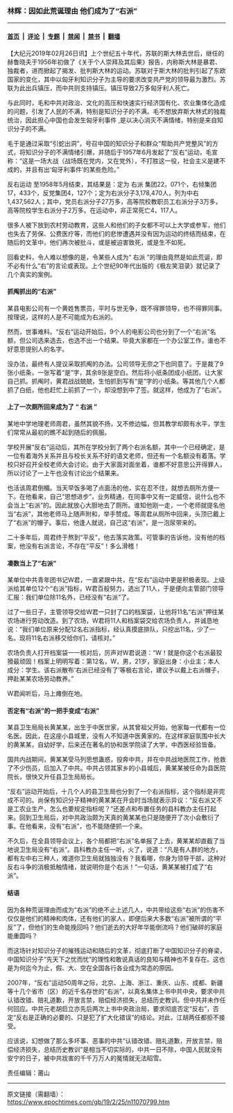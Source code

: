 ### 林辉：因如此荒诞理由 他们成为了“右派”

---

#### [首页](../../../..?n11070799) &nbsp;|&nbsp; [评论](../../../../../epoch-comment?n11070799) &nbsp;|&nbsp; [专题](../../../../../epoch-special?n11070799) &nbsp;|&nbsp; [禁闻](../../../../../epoch-news?n11070799) &nbsp;|&nbsp; [禁书](../../../../../books?n11070799) &nbsp;|&nbsp; [翻墙](https://github.com/gfw-breaker/nogfw/blob/master/README.md?n11070799)


<div class="post_content" id="artbody" itemprop="articleBody">
 <!-- article content begin -->
 <p>
  【大纪元2019年02月26日讯】上个世纪五十年代，苏联的斯大林去世后，继任的赫鲁晓夫于1956年初做了《关于个人崇拜及其后果》报告，内称斯大林是暴君、独裁者，进而掀起了揭发、批判斯大林的运动。苏联对于斯大林的批判引起了东欧国家的变化，其中以匈牙利知识分子为主导的要求改变共产党的领导最为激烈。苏联为此出兵镇压，而中共则支持镇压。镇压导致2万多匈牙利人死亡。
 </p>
 <p>
  与此同时，毛和中共对政治、文化的高压和快速实行经济国有化、农业集体化造成的问题，引发了人民的不满，特别是知识分子的不满。毛不想放弃斯大林式的独裁统治，因此担心中国也会发生匈牙利事件 ,是以决心消灭不满情绪，特别是来自知识分子的不满。
 </p>
 <p>
  毛于是通过采取“引蛇出洞”，号召中国的知识分子和群众“帮助共产党整风”的方式，将知识分子的不满情绪引爆，并随后于1957年6月发起了“反右”运动，毛宣称：“这是一场大战（战场既在党内，又在党外），不打胜这一役，社会主义是建不成的，并且有出‘匈牙利事件’的某些危险。”
 </p>
 <p>
  <ok href="https://www.epochtimes.com/gb/tag/%E5%8F%8D%E5%8F%B3%E8%BF%90%E5%8A%A8.html">
   反右运动
  </ok>
  至1958年5月结束，其结果是：定为
  <ok href="https://www.epochtimes.com/gb/tag/%E5%8F%B3%E6%B4%BE.html">
   右派
  </ok>
  集团22，071个，右倾集团17，433个，反党集团4，127个；定为右派分子3,178,470人，列为中右1,437,562人；其中，党员右派分子27万多，高等院校教职员工右派分子3万多，高等院校学生右派分子2万多。在运动中，非正常死亡4，117人。
 </p>
 <p>
  很多人被下放到农村劳动教育，这些人和他们的子女都不可以上大学或参军，他们也失去了劳保、公费医疗等，而他们的悲惨遭遇并没有因为运动的终结而结束，在随后的文革中，他们再次被批斗，或是被迫害致死，或是生不如死。
 </p>
 <p>
  回看史料，令人难以想像的是，令某些人成为“
  <ok href="https://www.epochtimes.com/gb/tag/%E5%8F%B3%E6%B4%BE.html">
   右派
  </ok>
  ”的理由竟然是如此荒诞，即不必有什么“右”的言论或表现。上个世纪90年代出版的《极左笑泪录》就记录了几个真实的案例。
 </p>
 <h4>
  <strong>
   抓阄抓出的“右派”
  </strong>
 </h4>
 <p>
  某县电影公司有一个黄姓售票员，平时与世无争，既不得罪领导，也不得罪同事。按理说，这样的人是不可能成为右派的。
 </p>
 <p>
  然而，世事难料。“反右”运动开始后，9个人的电影公司也分到了一个“右派”名额，但公司选来选去，也选不出一个结果。毕竟大家都在一个办公室工作，谁也不好意思提别人的名字。
 </p>
 <p>
  没办法，最终有人提议采取抓阄的办法。公司领导无奈之下也同意了。于是裁了9张小纸条，一张写着“是”字，其余8张是空白。然后将小纸条团成小纸团，让大家自己抓。抓阄时，黄君战战兢兢，生怕抓到写有“是”字的小纸条。等其他几个人都抓了白纸，他也赶忙上前抓了一个，却没想到中了签。就这样，他成为了“右派”。
 </p>
 <h4>
  <strong>
   上了一次厕所回来成为了
  </strong>
  <strong>
   “
  </strong>
  <strong>
   右派
  </strong>
  <strong>
   ”
  </strong>
 </h4>
 <p>
  某地中学地理老师周君，虽然其貌不扬，又不修边幅，但其教学却颇有水平，学生们常常从最初的瞧不起到随后的佩服。
 </p>
 <p>
  学校开展“反右”运动后，其所在学校分到了两个右派名额，其中一个已经确定，是一位有着海外关系并且与校长关系不好的语文老师，但还有一个名额没有着落。学校只好召开全校老师大会讨论。由于大家面对面坐着，谁都不好意思公开得罪人，所以讨论了一上午也没有讨论出个结果来。
 </p>
 <p>
  也活该周君倒楣。当天早饭多喝了点面汤的他，实在忍不住，就想去厕所方便一下。在他看来，自己“思想进步”，业务精通，在同事中又有一定威信，说什么也不会当上“右派”的。因此就放心大胆地去了厕所。谁知他刚一走，一个老师就提名他当“右派”，其他老师马上随声附和，举手赞成。等周君从厕所中回来，头顶已戴上了“右派”的帽子。事后，他逢人就说，自己这“右派”，是一泡尿带来的。
 </p>
 <p>
  二十多年后，周君终于熬到“平反”，他去落实政策。可管事的告诉他，没有他的档案，他没有右派言论，不存在“平反”！多么滑稽！
 </p>
 <h4>
  <strong>
   凑数当上了“右派”
  </strong>
 </h4>
 <p>
  某单位中共青年团书记W君，一直紧跟中共，在“反右”运动中更是积极表现。上级派给其单位12个“右派”指标，W君百般努力，选出了11人，于是便向主管部门领导汇报：我们单位除11名外，已经没有“右派”了。
 </p>
 <p>
  过了一些日子，主管领导交给W君一只封了口的档案袋，让他将11名“右派”押往某农场进行劳动改造。到了农场，W君将11人和档案袋交给农场负责人，并诚恳地说：“我们单位原来分配12名右派指标，经认真摸底排队，只挖出11名，少了一名。现将11名右派移交给你们，请核对。”
 </p>
 <p>
  农场负责人打开档案袋一一核对后，厉声对W君说道：“W！就是你这个右派最狡猾最顽固！档案上明明写着：第12名，W，男，21岁，家庭出身：小业主；本人成分：学生。该右派散布‘右派已经没有了’等极右言论，建议予以戴上右派帽子，押赴某某农场劳动教养。”
 </p>
 <p>
  W君闻听后，马上瘫倒在地。
 </p>
 <h4>
  <strong>
   否定有“右派”的一把手变成“右派”
  </strong>
 </h4>
 <p>
  某县卫生局局长黄某某，出生于中医世家，从其曾祖父开始，他家每一代都有一位名医。因此，在这座小县城里，没有人不知道中医黄家的。在这样家庭氛围中长大的黄某某，自幼好学，后来还在著名的协和医学院读了大学，中西医经验皆备。
 </p>
 <p>
  国共内战期间，黄某某受马列思想蛊惑，投奔中共，并在中共战地医院工作，抢救了不少伤员，后加入了中共。中共占领其家乡的小县城后，黄某某被任命为县医院院长，很快又升任县卫生局局长。
 </p>
 <p>
  “反右”运动开始后，十几个人的县卫生局也分到了一个右派指标，这个指标是非完成不可的。尚保有知识分子精神的黄某某在开会时当场就表示异议：“反右派又不是工农业生产，怎么也要规定指标呢？”还差点和布置任务的县科教办主任打起来。回到卫生局后，对中共政治颇为天真的黄某某也只是随便开了次小会敷衍了事。在他看来，没有“右派”，也不能随便抓一个来。
 </p>
 <p>
  不久后，在全县领导会议上，各个局都把“右派”名单报了上去，黄某某却直截了当地说卫生局没有“右派”。县科教办主任一听，火了，说道：“凡是有人群的地方，都有左中右三种人，难道你卫生局就独独没有？我看哪，你身为领导干部，这种对反右斗争的消极抵触情绪，就说明你是个右派！”一句话，黄某某被打成了“右派”。
 </p>
 <h4>
  <strong>
   结语
  </strong>
 </h4>
 <p>
  因为各种荒诞理由而成为“右派”的绝不止上述几人，中共带给这些“右派”的伤害不仅仅是他们的精神和肉体，还有他们的家人，即便后来大多数“右派”被所谓的“平反”了，但他们的生命能挽回吗？他们逝去的大好年华能倒流吗？他们破碎的家庭能重圆吗？
 </p>
 <p>
  而这场针对知识分子的摧残运动和随后的文革，彻底打断了中国知识分子的脊梁，中国知识分子“先天下之忧而忧”的理性和敢说真话的良知与精神也不复存在。这也是为何迄今为止，假、大、空在全国各行各业成为常态的原因。
 </p>
 <p>
  2007年，“反右”运动50周年之际，北京、上海、浙江、重庆、山东、成都、新疆等十几个省市（区）的近千名存世的“右派”，以真名集体上书中共中央，要求中共认错改错、赔礼道歉，开放言禁，赔偿经济损失，总结历史教训。但中共并未作任何回应。中共元老胡启立亦先后两次上书中央政治局，要求彻底否定“反右”，否定“反右是正确的必要的、只是犯了扩大化错误”的结论。对此，江胡两任都拒不接受。
 </p>
 <p>
  应该说，幻想做了那么多坏事、恶事的中共“认错改错、赔礼道歉，开放言禁，赔偿经济损失，总结历史教训”是相当不切实际的，中共一日不除，中国人民就没有安宁的日子，被中共戕害的千千万万人的冤情就无法昭雪。
 </p>
 <p>
  责任编辑：莆山
 </p>
 <!-- article content end -->
 <div id="below_article_ad">
 </div>
</div>


---

原文链接（需翻墙）：https://www.epochtimes.com/gb/19/2/25/n11070799.htm